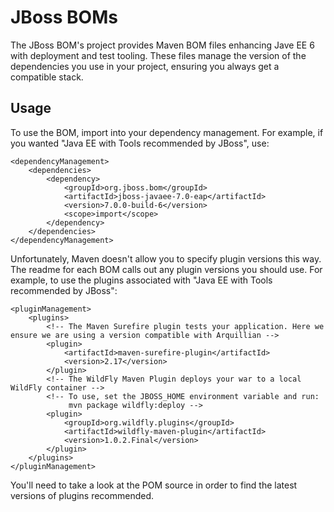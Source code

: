 JBoss BOMs
==========

The JBoss BOM's project provides Maven BOM files enhancing Jave EE 6 with deployment and test tooling. These files manage the version of the dependencies you use in your project, ensuring you always get a compatible stack.

Usage
-----

To use the BOM, import into your dependency management. For example, if you wanted "Java EE with Tools recommended by JBoss", use:

    <dependencyManagement>
        <dependencies>
            <dependency>
                <groupId>org.jboss.bom</groupId>
                <artifactId>jboss-javaee-7.0-eap</artifactId>
                <version>7.0.0-build-6</version>
                <scope>import</scope>
            </dependency>
        </dependencies>
    </dependencyManagement>

Unfortunately, Maven doesn't allow you to specify plugin versions this way. The readme for each BOM calls out any plugin versions you should use. For example, to use the plugins associated with "Java EE with Tools recommended by JBoss":

    <pluginManagement>
        <plugins>
            <!-- The Maven Surefire plugin tests your application. Here we ensure we are using a version compatible with Arquillian -->
            <plugin>
                <artifactId>maven-surefire-plugin</artifactId>
                <version>2.17</version>
            </plugin>
            <!-- The WildFly Maven Plugin deploys your war to a local WildFly container -->
            <!-- To use, set the JBOSS_HOME environment variable and run:
                 mvn package wildfly:deploy -->
            <plugin>
                <groupId>org.wildfly.plugins</groupId>
                <artifactId>wildfly-maven-plugin</artifactId>
                <version>1.0.2.Final</version>
            </plugin>
        </plugins>
    </pluginManagement>

You'll need to take a look at the POM source in order to find the latest versions of plugins recommended.


